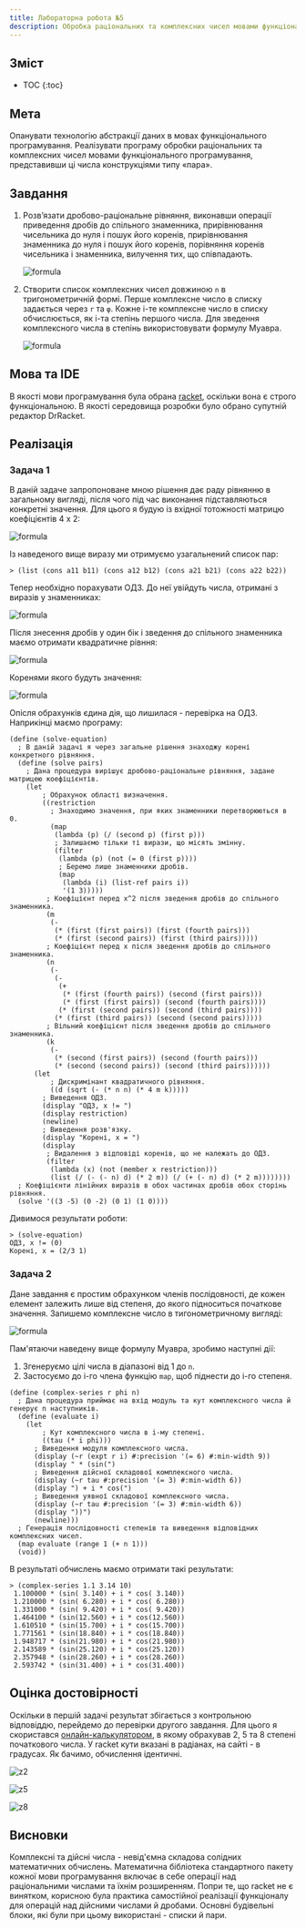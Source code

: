 ```yaml
---
title: Лабораторна робота №5
description: Обробка раціональних та комплексних чисел мовами функціонального програмування
---
```

## Зміст

* TOC
{:toc}

## Мета

Опанувати технологію абстракції даних в мовах функціонального програмування. Реалізувати програму обробки раціональних
та комплексних чисел мовами функціонального програмування, представивши ці числа конструкціями типу «пара».

## Завдання

1. Розв’язати дробово-раціональне рівняння, виконавши операції приведення дробів до спільного знаменника, прирівнювання
    чисельника до нуля і пошук його коренів, прирівнювання знаменника до нуля і пошук його коренів, порівняння коренів
    чисельника і знаменника, вилучення тих, що співпадають.

    ![formula](https://quicklatex.com/cache3/05/ql_077aa4e7d28b673f10a4a7168ff91d05_l3.png)

2. Створити список комплексних чисел довжиною `n` в тригонометричній формі. Перше комплексне число в списку задається
    через `r` та `φ`. Кожне i-те комплексне число в списку обчислюється, як i-та степінь першого числа. Для зведення
    комплексного числа в степінь використовувати формулу Муавра.

    ![formula](https://quicklatex.com/cache3/cb/ql_bcf93c5e3e65548e63df9eb37198b8cb_l3.png)

## Мова та IDE

В якості мови програмування була обрана [racket](https://racket-lang.org/), оскільки вона є строго функціональною. В
якості середовища розробки було обрано супутній редактор DrRacket.

## Реалізація

### Задача 1

В даній задаче запропоноване мною рішення дає раду рівнянню в загальному вигляді, після чого під час виконання
підставляються конкретні значення. Для цього я будую із вхідної тотожності матрицю коефіцієнтів 4 x 2:

![formula](https://quicklatex.com/cache3/50/ql_0bc575e0757be44b4dd59f08c1bed950_l3.png)

Із наведеного вище виразу ми отримуємо узагальнений список пар:

```racket
> (list (cons a11 b11) (cons a12 b12) (cons a21 b21) (cons a22 b22))
```

Тепер необхідно порахувати ОДЗ. До неї увійдуть числа, отримані з виразів у знаменниках:

![formula](https://quicklatex.com/cache3/f1/ql_ae18ffd59a52fcbdc847f8039382d4f1_l3.png)

Після знесення дробів у один бік і зведення до спільного знаменника маємо отримати квадратичне рівння:

![formula](https://quicklatex.com/cache3/a6/ql_c3e1121c839b216b0a929987fec444a6_l3.png)

Коренями якого будуть значення:

![formula](https://quicklatex.com/cache3/94/ql_5777c4f1c731e340f04986be090bb094_l3.png)

Опісля обрахунків єдина дія, що лишилася - перевірка на ОДЗ. Наприкінці маємо програму:

```racket
(define (solve-equation)
  ; В даній задачі я через загальне рішення знаходжу корені конкретного рівняння.
  (define (solve pairs)
    ; Дана процедура вирішує дробово-раціональне рівняння, задане матрицею коефіцієнтів.
    (let
        ; Обрахунок області визначення.
        ((restriction
          ; Знаходимо значення, при яких знаменники перетворюються в 0.
          (map
           (lambda (p) (/ (second p) (first p)))
           ; Залишаємо тільки ті вирази, що місять змінну.
           (filter
            (lambda (p) (not (= 0 (first p))))
            ; Беремо лише знаменники дробів.
            (map
             (lambda (i) (list-ref pairs i))
             '(1 3)))))
         ; Коефіцієнт перед х^2 після зведення дробів до спільного знаменника.
         (m
          (-
           (* (first (first pairs)) (first (fourth pairs)))
           (* (first (second pairs)) (first (third pairs)))))
         ; Коефіцієнт перед х після зведення дробів до спільного знаменника.
         (n
          (-
           (-
            (+
             (* (first (fourth pairs)) (second (first pairs)))
             (* (first (first pairs)) (second (fourth pairs))))
            (* (first (second pairs)) (second (third pairs))))
           (* (first (third pairs)) (second (second pairs)))))
         ; Вільний коефіцієнт після зведення дробів до спільного знаменника.
         (k
          (-
           (* (second (first pairs)) (second (fourth pairs)))
           (* (second (second pairs)) (second (third pairs))))))
      (let
          ; Дискримінант квадратичного рівняння.
          ((d (sqrt (- (* n n) (* 4 m k)))))
        ; Виведення ОДЗ.
        (display "ОДЗ, x != ")
        (display restriction)
        (newline)
        ; Виведення розв'язку.
        (display "Корені, х = ")
        (display
         ; Видалення з відповіді коренів, що не належать до ОДЗ.
         (filter
          (lambda (x) (not (member x restriction)))
          (list (/ (- (- n) d) (* 2 m)) (/ (+ (- n) d) (* 2 m))))))))
  ; Коефіцієнти лінійних виразів в обох частинах дробів обох сторінь рівняння.
  (solve '((3 -5) (0 -2) (0 1) (1 0))))
```

Дивимося результати роботи:

```racket
> (solve-equation)
ОДЗ, x != (0)
Корені, х = (2/3 1)
```

### Задача 2

Дане завдання є простим обрахунком членів послідовності, де кожен елемент залежить лише від степеня, до якого
підноситься початкове значення. Запишемо комплексне число в тигонометричному вигляді:

![formula](https://quicklatex.com/cache3/7b/ql_946ca541f96c78816481ae149900177b_l3.png)

Пам'ятаючи наведену вище формулу Муавра, зробимо наступні дії:

1. Згенеруємо цілі числа в діапазоні від 1 до `n`.
2. Застосуємо до i-го члена функцію `map`, щоб піднести до і-го степеня.

```racket
(define (complex-series r phi n)
  ; Дана процедура приймає на вхід модуль та кут комплексного числа й генерує n наступників.
  (define (evaluate i)
    (let
        ; Кут комплексного числа в i-му степені.
        ((tau (* i phi)))
      ; Виведення модуля комплексного числа.
      (display (~r (expt r i) #:precision '(= 6) #:min-width 9))
      (display " * (sin(")
      ; Виведення дійсної складової комплексного числа.
      (display (~r tau #:precision '(= 3) #:min-width 6))
      (display ") + i * cos(")
      ; Виведення уявної складової комплексного числа.
      (display (~r tau #:precision '(= 3) #:min-width 6))
      (display "))")
      (newline)))
  ; Генерація послідовності степенів та виведення відповідних комплексних чисел.
  (map evaluate (range 1 (+ n 1)))
  (void))
```

В результаті обчислень маємо отримати такі результати:

```racket
> (complex-series 1.1 3.14 10)
 1.100000 * (sin( 3.140) + i * cos( 3.140))
 1.210000 * (sin( 6.280) + i * cos( 6.280))
 1.331000 * (sin( 9.420) + i * cos( 9.420))
 1.464100 * (sin(12.560) + i * cos(12.560))
 1.610510 * (sin(15.700) + i * cos(15.700))
 1.771561 * (sin(18.840) + i * cos(18.840))
 1.948717 * (sin(21.980) + i * cos(21.980))
 2.143589 * (sin(25.120) + i * cos(25.120))
 2.357948 * (sin(28.260) + i * cos(28.260))
 2.593742 * (sin(31.400) + i * cos(31.400))
```

## Оцінка достовірності

Оскільки в першій задачі результат збігається з контрольною відповіддю, перейдемо до перевірки другого завдання.
Для цього я скористався [онлайн-калькулятором](https://www.hackmath.net/en/calculator/complex-number), в якому
обрахував 2, 5 та 8 степені початкового числа. У racket кути вказані в радіанах, на сайті - в градусах. Як бачимо,
обчислення ідентичні.

![z2](images/z2.png)

![z5](images/z5.png)

![z8](images/z8.png)

## Висновки

Комплексні та дійсні числа - невід'ємна складова солідних математичних обчислень. Математична бібліотека стандартного
пакету кожної мови програмування включає в себе операції над раціональними числами та їхнім розширенням. Попри те, що
racket не є винятком, корисною була практика самостійної реалізації функціоналу для операцій над дійсними числами й
дробами. Основні будівельні блоки, які були при цьому використані - списки й пари.
